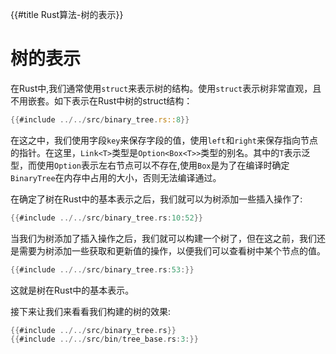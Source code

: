 {{#title Rust算法-树的表示}}
# 树的表示

在Rust中,我们通常使用`struct`来表示树的结构。使用`struct`表示树非常直观，且不用嵌套。如下表示在Rust中树的struct结构：

```rust
{{#include ../../src/binary_tree.rs::8}}
```

在这之中，我们使用字段`key`来保存字段的值，使用`left`和`right`来保存指向节点的指针。在这里，`Link<T>`类型是`Option<Box<T>>`类型的别名。其中的`T`表示泛型，而使用`Option`表示左右节点可以不存在,使用`Box`是为了在编译时确定`BinaryTree`在内存中占用的大小，否则无法编译通过。

在确定了树在Rust中的基本表示之后，我们就可以为树添加一些插入操作了:

```rust
{{#include ../../src/binary_tree.rs:10:52}}
```

当我们为树添加了插入操作之后，我们就可以构建一个树了，但在这之前，我们还是需要为树添加一些获取和更新值的操作，以便我们可以查看树中某个节点的值。

```rust
{{#include ../../src/binary_tree.rs:53:}}
```

这就是树在Rust中的基本表示。

接下来让我们来看看我们构建的树的效果:

```rust
{{#include ../../src/binary_tree.rs}}
{{#include ../../src/bin/tree_base.rs:3:}}

```
